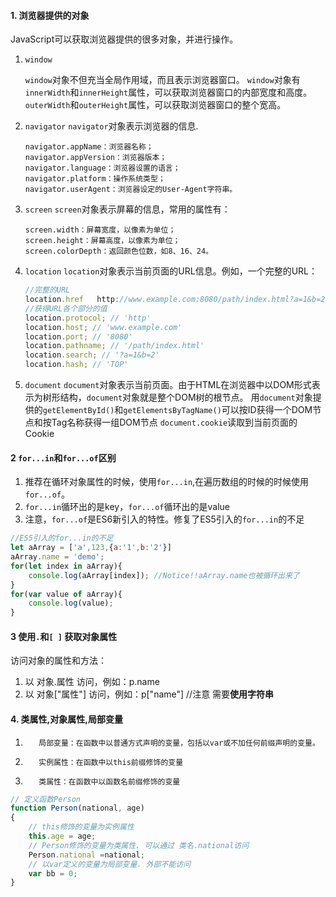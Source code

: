 #### 1. 浏览器提供的对象

JavaScript可以获取浏览器提供的很多对象，并进行操作。

1. `window`

   `window`对象不但充当全局作用域，而且表示浏览器窗口。
   `window`对象有`innerWidth`和`innerHeight`属性，可以获取浏览器窗口的内部宽度和高度。
   `outerWidth`和`outerHeight`属性，可以获取浏览器窗口的整个宽高。

2. `navigator`
   `navigator`对象表示浏览器的信息.

       navigator.appName：浏览器名称；
       navigator.appVersion：浏览器版本；
       navigator.language：浏览器设置的语言；
       navigator.platform：操作系统类型；
       navigator.userAgent：浏览器设定的User-Agent字符串。

3. `screen`
   `screen`对象表示屏幕的信息，常用的属性有：

       screen.width：屏幕宽度，以像素为单位；
       screen.height：屏幕高度，以像素为单位；
       screen.colorDepth：返回颜色位数，如8、16、24。

4. `location`
   `location`对象表示当前页面的URL信息。例如，一个完整的URL：

   ```js
   //完整的URL
   location.href   http://www.example.com:8080/path/index.html?a=1&b=2#TOP   
   //获得URL各个部分的值
   location.protocol; // 'http'
   location.host; // 'www.example.com'
   location.port; // '8080'
   location.pathname; // '/path/index.html'
   location.search; // '?a=1&b=2'
   location.hash; // 'TOP'
   ```

5. `document`
   `document`对象表示当前页面。由于HTML在浏览器中以DOM形式表示为树形结构，`document`对象就是整个DOM树的根节点。
   用`document`对象提供的`getElementById()`和`getElementsByTagName()`可以按ID获得一个DOM节点和按Tag名称获得一组DOM节点
   `document.cookie`读取到当前页面的Cookie



#### 2 `for...in`和`for...of`区别

1. 推荐在循环对象属性的时候，使用`for...in`,在遍历数组的时候的时候使用`for...of`。
2. `for...in`循环出的是key，`for...of`循环出的是value
3. 注意，`for...of`是ES6新引入的特性。修复了ES5引入的`for...in`的不足

```javascript
//ES5引入的for...in的不足
let aArray = ['a',123,{a:'1',b:'2'}]
aArray.name = 'demo';
for(let index in aArray){
    console.log(aArray[index]); //Notice!!aArray.name也被循环出来了
}
for(var value of aArray){
    console.log(value);
}
```

#### 3 使用`.`和`[ ]` 获取对象属性

访问对象的属性和方法：

1. 以 对象.属性 访问，例如：p.name
2. 以 对象["属性"]  访问，例如：p["name"]	      //注意 需要**使用字符串**

#### 4. 类属性,对象属性,局部变量

1)        局部变量：在函数中以普通方式声明的变量，包括以var或不加任何前缀声明的变量。
2)        实例属性：在函数中以this前缀修饰的变量
3)        类属性：在函数中以函数名前缀修饰的变量

```javascript
// 定义函数Person
function Person(national, age)
{
    // this修饰的变量为实例属性
    this.age = age;
    // Person修饰的变量为类属性. 可以通过 类名.national访问
    Person.national =national;
    // 以var定义的变量为局部变量. 外部不能访问
    var bb = 0;
}
```

